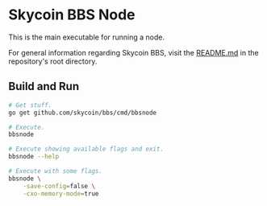 # Skycoin BBS Node

This is the main executable for running a node.

For general information regarding Skycoin BBS, visit the [README.md](https://github.com/skycoin/bbs/blob/master/README.md) in the repository's root directory.

## Build and Run

```bash
# Get stuff.
go get github.com/skycoin/bbs/cmd/bbsnode

# Execute.
bbsnode

# Execute showing available flags and exit.
bbsnode --help

# Execute with some flags.
bbsnode \
    -save-config=false \
    -cxo-memory-mode=true
```